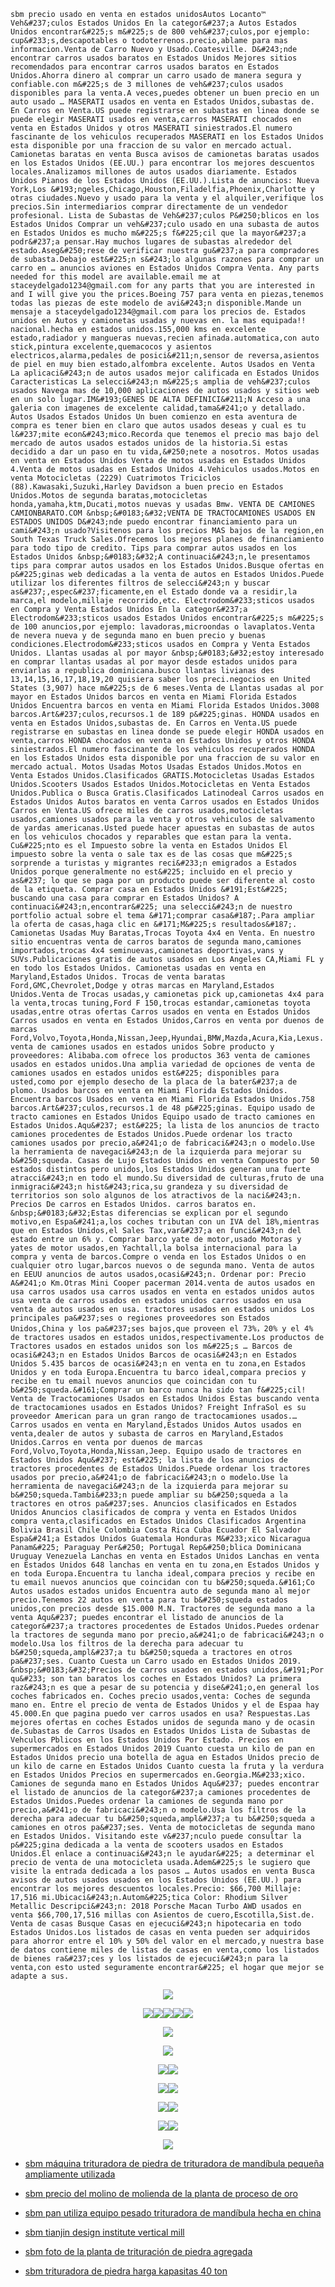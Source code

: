 
```
sbm precio usado en venta en estados unidosAutos Locanto™ Veh&#237;culos Estados Unidos En la categor&#237;a Autos Estados Unidos encontrar&#225;s m&#225;s de 800 veh&#237;culos,por ejemplo: cup&#233;s,descapotables o todoterrenos.precio,ablame para mas informacion.Venta de Carro Nuevo y Usado.Coatesville. D&#243;nde encontrar carros usados baratos en Estados Unidos Mejores sitios recomendados para encontrar carros usados baratos en Estados Unidos.Ahorra dinero al comprar un carro usado de manera segura y confiable.con m&#225;s de 3 millones de veh&#237;culos usados disponibles para la venta.A veces,puedes obtener un buen precio en un auto usado … MASERATI usados en venta en Estados Unidos,subastas de. En Carros en Venta.US puede registrarse en subastas en linea donde se puede elegir MASERATI usados en venta,carros MASERATI chocados en venta en Estados Unidos y otros MASERATI siniestrados.El numero fascinante de los vehiculos recuperados MASERATI en los Estados Unidos esta disponible por una fraccion de su valor en mercado actual. Camionetas baratas en venta Busca avisos de camionetas baratas usados en los Estados Unidos (EE.UU.) para encontrar los mejores descuentos locales.Analizamos millones de autos usados diariamente. Estados Unidos Pianos de los Estados Unidos (EE.UU.).Lista de anuncios: Nueva York,Los &#193;ngeles,Chicago,Houston,Filadelfia,Phoenix,Charlotte y otras ciudades.Nuevo y usado para la venta y el alquiler,verifique los precios.Sin intermediarios comprar directamente de un vendedor profesional. Lista de Subastas de Veh&#237;culos P&#250;blicos en los Estados Unidos Comprar un veh&#237;culo usado en una subasta de autos en Estados Unidos es mucho m&#225;s f&#225;cil que la mayor&#237;a podr&#237;a pensar.Hay muchos lugares de subastas alrededor del estado.Aseg&#250;rese de verificar nuestra gu&#237;a para compradores de subasta.Debajo est&#225;n s&#243;lo algunas razones para comprar un carro en … anuncios aviones en Estados Unidos Compra Venta. Any parts needed for this model are available.email me at staceydelgado1234@gmail.com for any parts that you are interested in and I will give you the prices.Boeing 757 para venta en piezas,tenemos todas las piezas de este modelo de avi&#243;n disponible.Mande un mensaje a staceydelgado1234@gmail.com para los precios de. Estados unidos en Autos y camionetas usadas y nuevas en. la mas equipada!! nacional.hecha en estados unidos.155,000 kms en excelente estado,radiador y mangueras nuevas,recien afinada.automatica,con auto stick,pintura excelente,quemacocos y asientos electricos,alarma,pedales de posici&#211;n,sensor de reversa,asientos de piel en muy bien estado,alfombra excelente. Autos Usados en Venta La aplicaci&#243;n de autos usados mejor calificada en Estados Unidos  Caracteristicas La selecci&#243;n m&#225;s amplia de veh&#237;culos usados Navega mas de 10,000 aplicaciones de autos usados y sitios web en un solo lugar.IM&#193;GENES DE ALTA DEFINICI&#211;N Acceso a una galeria con imagenes de excelente calidad,tama&#241;o y detallado. Autos Usados Estados Unidos Un buen comienzo en esta aventura de compra es tener bien en claro que autos usados deseas y cual es tu l&#237;mite econ&#243;mico.Recorda que tenemos el precio mas bajo del mercado de autos usados estados unidos de la historia.Si estas decidido a dar un paso en tu vida,&#250;nete a nosotros. Motos usadas en venta en Estados Unidos Venta de motos usadas en Estados Unidos 4.Venta de motos usadas en Estados Unidos 4.Vehiculos usados.Motos en venta Motocicletas (2229) Cuatrimotos Triciclos (88).Kawasaki,Suzuki,Harley Davidson a buen precio en Estados Unidos.Motos de segunda baratas,motocicletas honda,yamaha,ktm,Ducati,motos nuevas y usadas Bmw. VENTA DE CAMIONES CAMIONBARATO.COM &nbsp;&#0183;&#32;VENTA DE TRACTOCAMIONES USADOS EN ESTADOS UNIDOS D&#243;nde puedo encontrar financiamiento para un cami&#243;n usado?Visitenos para los precios MAS bajos de la region,en South Texas Truck Sales.Ofrecemos los mejores planes de financiamiento para todo tipo de credito. Tips para comprar autos usados en los Estados Unidos &nbsp;&#0183;&#32;A continuaci&#243;n,le presentamos tips para comprar autos usados en los Estados Unidos.Busque ofertas en p&#225;ginas web dedicadas a la venta de autos en Estados Unidos.Puede utilizar los diferentes filtros de selecci&#243;n y buscar as&#237;,espec&#237;ficamente,en el Estado donde va a residir,la marca,el modelo,millaje recorrido,etc. Electrodom&#233;sticos usados en Compra y Venta Estados Unidos En la categor&#237;a Electrodom&#233;sticos usados Estados Unidos encontrar&#225;s m&#225;s de 100 anuncios,por ejemplo: lavadoras,microondas o lavaplatos.Venta de nevera nueva y de segunda mano en buen precio y buenas condiciones.Electrodom&#233;sticos usados en Compra y Venta Estados Unidos. Llantas usadas al por mayor &nbsp;&#0183;&#32;estoy interesado en comprar llantas usadas al por mayor desde estados unidos para enviarlas a republica dominicana.busco llantas livianas des 13,14,15,16,17,18,19,20 quisiera saber los preci.negocios en United States (3,907) hace m&#225;s de 6 meses.Venta de Llantas usadas al por mayor en Estados Unidos barcos en venta en Miami Florida Estados Unidos Encuentra barcos en venta en Miami Florida Estados Unidos.3008 barcos.Art&#237;culos,recursos.1 de 189 p&#225;ginas. HONDA usados en venta en Estados Unidos,subastas de. En Carros en Venta.US puede registrarse en subastas en linea donde se puede elegir HONDA usados en venta,carros HONDA chocados en venta en Estados Unidos y otros HONDA siniestrados.El numero fascinante de los vehiculos recuperados HONDA en los Estados Unidos esta disponible por una fraccion de su valor en mercado actual. Motos Usadas Motos Usadas Estados Unidos.Motos en Venta Estados Unidos.Clasificados GRATIS.Motocicletas Usadas Estados Unidos.Scooters Usados Estados Unidos.Motocicletas en Venta Estados Unidos.Publica o Busca Gratis.Clasificados Latinodeal Carros usados en Estados Unidos Autos baratos en venta Carros usados en Estados Unidos Carros en Venta.US ofrece miles de carros usados,motocicletas usados,camiones usados para la venta y otros vehiculos de salvamento de yardas americanas.Usted puede hacer apuestas en subastas de autos en los vehiculos chocados y reparables que estan para la venta. Cu&#225;nto es el Impuesto sobre la venta en Estados Unidos El impuesto sobre la venta o sale tax es de las cosas que m&#225;s sorprende a turistas y migrantes reci&#233;n emigrados a Estados Unidos porque generalmente no est&#225; incluido en el precio y as&#237; lo que se paga por un producto puede ser diferente al costo de la etiqueta. Comprar casa en Estados Unidos &#191;Est&#225; buscando una casa para comprar en Estados Unidos? A continuaci&#243;n,encontrar&#225; una selecci&#243;n de nuestro portfolio actual sobre el tema &#171;comprar casa&#187;.Para ampliar la oferta de casas,haga clic en &#171;M&#225;s resultados&#187;. Camionetas Usadas Muy Baratas,Trocas Toyota 4x4 en Venta. En nuestro sitio encuentras venta de carros baratos de segunda mano,camiones importados,trocas 4x4 seminuevas,camionetas deportivas,vans y SUVs.Publicaciones gratis de autos usados en Los Angeles CA,Miami FL y en todo los Estados Unidos. Camionetas usadas en venta en Maryland,Estados Unidos. Trocas de venta baratas Ford,GMC,Chevrolet,Dodge y otras marcas en Maryland,Estados Unidos.Venta de Trocas usadas,y camionetas pick up,camionetas 4x4 para la venta,trocas tuning,Ford F 150,trocas estandar,camionetas toyota usadas,entre otras ofertas Carros usados en venta en Estados Unidos Carros usados en venta en Estados Unidos,Carros en venta por duenos de marcas Ford,Volvo,Toyota,Honda,Nissan,Jeep,Hyundai,BMW,Mazda,Acura,Kia,Lexus. venta de camiones usados en estados unidos Sobre producto y proveedores: Alibaba.com ofrece los productos 363 venta de camiones usados en estados unidos.Una amplia variedad de opciones de venta de camiones usados en estados unidos est&#225; disponibles para usted,como por ejemplo desecho de la placa de la bater&#237;a de plomo. Usados barcos en venta en Miami Florida Estados Unidos. Encuentra barcos Usados en venta en Miami Florida Estados Unidos.758 barcos.Art&#237;culos,recursos.1 de 48 p&#225;ginas. Equipo usado de tracto camiones en Estados Unidos Equipo usado de tracto camiones en Estados Unidos.Aqu&#237; est&#225; la lista de los anuncios de tracto camiones procedentes de Estados Unidos.Puede ordenar los tracto camiones usados por precio,a&#241;o de fabricaci&#243;n o modelo.Use la herramienta de navegaci&#243;n de la izquierda para mejorar su b&#250;squeda. Casas de Lujo Estados Unidos en venta Compuesto por 50 estados distintos pero unidos,los Estados Unidos generan una fuerte atracci&#243;n en todo el mundo.Su diversidad de culturas,fruto de una inmigraci&#243;n hist&#243;rica,su grandeza y su diversidad de territorios son solo algunos de los atractivos de la naci&#243;n. Precios De carros en Estados Unidos. carros baratos en. &nbsp;&#0183;&#32;Estas diferencias se explican por el segundo motivo,en Espa&#241;a,los coches tributan con un IVA del 18%,mientras que en Estados Unidos,el Sales Tax,var&#237;a en funci&#243;n del estado entre un 6% y. Comprar barco yate de motor,usado Motoras y yates de motor usados,en Yachtall,la bolsa internacional para la compra y venta de barcos.Compre o venda en los Estados Unidos o en cualquier otro lugar,barcos nuevos o de segunda mano. Venta de autos en EEUU anuncios de autos usados,ocasi&#243;n. Ordenar por: Precio A&#241;o Km.Otras Mini Cooper pacerman 2014.venta de autos usados en usa carros usados usa carros usados en venta en estados unidos autos usa venta de carros usados en estados unidos carros usados en usa venta de autos usados en usa. tractores usados en estados unidos Los principales pa&#237;ses o regiones proveedores son Estados Unidos,China y los pa&#237;ses bajos,que proveen el 73%，20% y el 4% de tractores usados en estados unidos,respectivamente.Los productos de Tractores usados en estados unidos son los m&#225;s … Barcos de ocasi&#243;n en Estados Unidos Barcos de ocasi&#243;n en Estados Unidos 5.435 barcos de ocasi&#243;n en venta en tu zona,en Estados Unidos y en toda Europa.Encuentra tu barco ideal,compara precios y recibe en tu email nuevos anuncios que coincidan con tu b&#250;squeda.&#161;Comprar un barco nunca ha sido tan f&#225;cil! Venta de Tractocamiones Usados en Estados Unidos Estas buscando venta de tractocamiones usados en Estados Unidos? Freight InfraSol es su proveedor American para un gran rango de tractocamiones usados.… Carros usados en venta en Maryland,Estados Unidos Autos usados en venta,dealer de autos y subasta de carros en Maryland,Estados Unidos.Carros en venta por duenos de marcas Ford,Volvo,Toyota,Honda,Nissan,Jeep. Equipo usado de tractores en Estados Unidos Aqu&#237; est&#225; la lista de los anuncios de tractores procedentes de Estados Unidos.Puede ordenar los tractores usados por precio,a&#241;o de fabricaci&#243;n o modelo.Use la herramienta de navegaci&#243;n de la izquierda para mejorar su b&#250;squeda.Tambi&#233;n puede ampliar su b&#250;squeda a la tractores en otros pa&#237;ses. Anuncios clasificados en Estados Unidos Anuncios clasificados de compra y venta en Estados Unidos compra venta,clasificados en Estados Unidos Clasificados Argentina Bolivia Brasil Chile Colombia Costa Rica Cuba Ecuador El Salvador Espa&#241;a Estados Unidos Guatemala Honduras M&#233;xico Nicaragua Panam&#225; Paraguay Per&#250; Portugal Rep&#250;blica Dominicana Uruguay Venezuela Lanchas en venta en Estados Unidos Lanchas en venta en Estados Unidos 648 lanchas en venta en tu zona,en Estados Unidos y en toda Europa.Encuentra tu lancha ideal,compara precios y recibe en tu email nuevos anuncios que coincidan con tu b&#250;squeda.&#161;Co Autos usados estados unidos Encuentra auto de segunda mano al mejor precio.Tenemos 22 autos en venta para tu b&#250;squeda estados unidos,con precios desde $15.000 M.N. Tractores de segunda mano a la venta Aqu&#237; puedes encontrar el listado de anuncios de la categor&#237;a tractores procedentes de Estados Unidos.Puedes ordenar la tractores de segunda mano por precio,a&#241;o de fabricaci&#243;n o modelo.Usa los filtros de la derecha para adecuar tu b&#250;squeda,ampl&#237;a tu b&#250;squeda a tractores en otros pa&#237;ses. Cuanto Cuesta un Carro usado en Estados Unidos 2019. &nbsp;&#0183;&#32;Precios de carros usados en estados unidos,&#191;Por qu&#233; son tan baratos los coches en Estados Unidos? La primera raz&#243;n es que a pesar de su potencia y dise&#241;o,en general los coches fabricados en. Coches precio usados,venta: Coches de segunda mano en. Entre el precio de venta de Estados Unidos y el de Espaa hay 45.000.En que pagina puedo ver carros usados en usa? Respuestas.Las mejores ofertas en coches Estados unidos de segunda mano y de ocasin de.Subastas de Carros Usados en Estados Unidos Lista de Subastas de Vehculos Pblicos en los Estados Unidos Por Estado. Precios en supermercados en Estados Unidos 2019 Cuanto cuesta un kilo de pan en Estados Unidos precio una botella de agua en Estados Unidos precio de un kilo de carne en Estados Unidos Cuanto cuesta la fruta y la verdura en Estados Unidos Precios en supermercados en.Georgia.M&#233;xico. Camiones de segunda mano en Estados Unidos Aqu&#237; puedes encontrar el listado de anuncios de la categor&#237;a camiones procedentes de Estados Unidos.Puedes ordenar la camiones de segunda mano por precio,a&#241;o de fabricaci&#243;n o modelo.Usa los filtros de la derecha para adecuar tu b&#250;squeda,ampl&#237;a tu b&#250;squeda a camiones en otros pa&#237;ses. Venta de motocicletas de segunda mano en Estados Unidos. Visitando este v&#237;nculo puede consultar la p&#225;gina dedicada a la venta de scooters usados en Estados Unidos.El enlace a continuaci&#243;n le ayudar&#225; a determinar el precio de venta de una motocicleta usada.Adem&#225;s le sugiero que visite la entrada dedicada a los pasos … Autos usados en venta Busca avisos de autos usados usados en los Estados Unidos (EE.UU.) para encontrar los mejores descuentos locales.Precio: $66,700 Millaje: 17,516 mi.Ubicaci&#243;n.Autom&#225;tica Color: Rhodium Silver Metallic Descripci&#243;n: 2018 Porsche Macan Turbo AWD usados en venta $66,700,17,516 millas con Asientos de cuero,Escotilla,Sist.de. Venta de casas Busque Casas en ejecuci&#243;n hipotecaria en todo Estados Unidos.Los listados de casas en venta pueden ser adquiridos para ahorror entre el 10% y 50% del valor en el mercado,y nuestra base de datos contiene miles de listas de casas en venta,como los listados de bienes ra&#237;ces y los listados de ejecuci&#243;n para la venta,con esto usted seguramente encontrar&#225; el hogar que mejor se adapte a sus. 
```

<div align="center">

<a href="https://es-crusher.shibang-china.com/github&k=sbm+precio+usado+en+venta+en+estados+unidos"><img src="https://static.shibang-china.com/es/crusher/logo.jpg"></a>

<a href="https://es-crusher.shibang-china.com/github&k=sbm+precio+usado+en+venta+en+estados+unidos"><img src="https://static.shibang-china.com/es/crusher/index.jpg"></a><a href="https://es-crusher.shibang-china.com/material.htmlgithub&k=sbm+precio+usado+en+venta+en+estados+unidos"><img src="https://static.shibang-china.com/es/crusher/material.jpg"></a><a href="https://es-crusher.shibang-china.com/application.htmlgithub&k=sbm+precio+usado+en+venta+en+estados+unidos"><img src="https://static.shibang-china.com/es/crusher/application.jpg"></a><a href="https://es-crusher.shibang-china.com/aboutus.htmlgithub&k=sbm+precio+usado+en+venta+en+estados+unidos"><img src="https://static.shibang-china.com/es/crusher/aboutus.jpg"></a><a href="https://es-crusher.shibang-china.com/contact.htmlgithub&k=sbm+precio+usado+en+venta+en+estados+unidos"><img src="https://static.shibang-china.com/es/crusher/contact.jpg"></a>

<a href="https://es-crusher.shibang-china.com/github&k=sbm+precio+usado+en+venta+en+estados+unidos"><img src="https://static.shibang-china.com/es/crusher/banner.jpg"></a>

<a href="https://swt.shibang-china.com/github&k=sbm+precio+usado+en+venta+en+estados+unidos"><img src="https://static.shibang-china.com/es/crusher/text.jpg"></a>

<a href="https://swt.shibang-china.com/github&k=sbm+precio+usado+en+venta+en+estados+unidos"><img src="https://static.shibang-china.com/es/crusher/chat.jpg"></a><a href="https://es-crusher.shibang-china.com/contact.htmlgithub&k=sbm+precio+usado+en+venta+en+estados+unidos"><img src="https://static.shibang-china.com/es/crusher/message.jpg"></a>

<a href="https://es-crusher.shibang-china.com/products/pe.htmlgithub&k=sbm+precio+usado+en+venta+en+estados+unidos"><img src="https://static.shibang-china.com/es/crusher/pe.jpg"></a><a href="https://es-crusher.shibang-china.com/products/pf.htmlgithub&k=sbm+precio+usado+en+venta+en+estados+unidos"><img src="https://static.shibang-china.com/es/crusher/pf.jpg"></a>

<a href="https://es-crusher.shibang-china.com/products/hpt.htmlgithub&k=sbm+precio+usado+en+venta+en+estados+unidos"><img src="https://static.shibang-china.com/es/crusher/hpt.jpg"></a><a href="https://es-crusher.shibang-china.com/products/vsi.htmlgithub&k=sbm+precio+usado+en+venta+en+estados+unidos"><img src="https://static.shibang-china.com/es/crusher/vsi.jpg"></a>

<a href="https://es-crusher.shibang-china.com/products/klv.htmlgithub&k=sbm+precio+usado+en+venta+en+estados+unidos"><img src="https://static.shibang-china.com/es/crusher/klv.jpg"></a><a href="https://es-crusher.shibang-china.com/products/portable.htmlgithub&k=sbm+precio+usado+en+venta+en+estados+unidos"><img src="https://static.shibang-china.com/es/crusher/portable.jpg"></a>

<a href="https://swt.shibang-china.com/github&k=sbm+precio+usado+en+venta+en+estados+unidos"><img src="https://static.shibang-china.com/es/crusher/case.jpg"></a>

</div>


* [sbm máquina trituradora de piedra de trituradora de mandíbula pequeña ampliamente utilizada](sbm%20m%C3%A1quina%20trituradora%20de%20piedra%20de%20trituradora%20de%20mand%C3%ADbula%20peque%C3%B1a%20ampliamente%20utilizada.md)

* [sbm precio del molino de molienda de la planta de proceso de oro](sbm%20precio%20del%20molino%20de%20molienda%20de%20la%20planta%20de%20proceso%20de%20oro.md)

* [sbm pan utiliza equipo pesado trituradora de mandíbula hecha en china](sbm%20pan%20utiliza%20equipo%20pesado%20trituradora%20de%20mand%C3%ADbula%20hecha%20en%20china.md)

* [sbm tianjin design institute vertical mill](sbm%20tianjin%20design%20institute%20vertical%20mill.md)

* [sbm foto de la planta de trituración de piedra agregada](sbm%20foto%20de%20la%20planta%20de%20trituraci%C3%B3n%20de%20piedra%20agregada.md)

* [sbm trituradora de piedra harga kapasitas 40 ton](sbm%20trituradora%20de%20piedra%20harga%20kapasitas%2040%20ton.md)